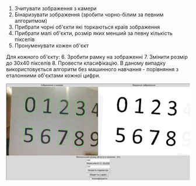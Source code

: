 1. Зчитувати зображення з камери
2. Бінаризувати зображення (зробити чорно-білим за певним алгоритмом)
3. Прибрати чорні об'єкти які торкаються країв зображення
4. Прибрати малі об'єкти, розмір яких менший за певну кількість пікселів
5. Пронуменувати кожен об'єкт

Для кожного об'єкту:
6. Зробити рамку на зображенні
7. Змінити розмір до 30х40 пікселів
8. Провести класифікацію. В даному випадку використовується алгоритм без машинного навчання - порівняння з еталонними об'єктами кожної цифри.

![example](./example1.png)
